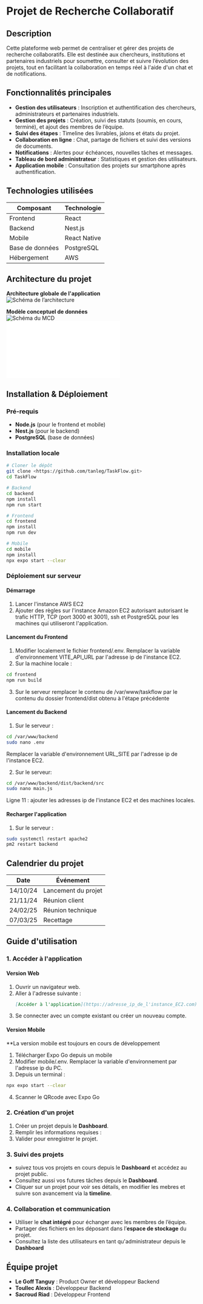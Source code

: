 # Projet de Recherche Collaboratif

## Description
Cette plateforme web permet de centraliser et gérer des projets de recherche collaboratifs. Elle est destinée aux chercheurs, institutions et partenaires industriels pour soumettre, consulter et suivre l’évolution des projets, tout en facilitant la collaboration en temps réel à l'aide d'un chat et de notifications.

## Fonctionnalités principales
- **Gestion des utilisateurs** : Inscription et authentification des chercheurs, administrateurs et partenaires industriels.
- **Gestion des projets** : Création, suivi des statuts (soumis, en cours, terminé), et ajout des membres de l’équipe.
- **Suivi des étapes** : Timeline des livrables, jalons et états du projet.
- **Collaboration en ligne** : Chat, partage de fichiers et suivi des versions de documents.
- **Notifications** : Alertes pour échéances, nouvelles tâches et messages.
- **Tableau de bord administrateur** : Statistiques et gestion des utilisateurs.
- **Application mobile** : Consultation des projets sur smartphone après authentification.

## Technologies utilisées
| Composant | Technologie |
|-----------|------------|
| Frontend | React |
| Backend  | Nest.js |
| Mobile   | React Native |
| Base de données | PostgreSQL |
| Hébergement | AWS |

## Architecture du projet

**Architecture globale de l'application**  
![Schéma de l’architecture](/resources/architecture_TaskFlow.png)

**Modèle conceptuel de données**  
![Schéma du MCD](/resources/taskflow_mcd.png)  
![Télécharger le fichier SQL](/resources/bdd_taskflow.sql)

## Installation & Déploiement

### Pré-requis
- **Node.js** (pour le frontend et mobile)
- **Nest.js** (pour le backend)
- **PostgreSQL** (base de données)

### Installation locale
```bash
# Cloner le dépôt
git clone <https://github.com/tanleg/TaskFlow.git>
cd TaskFlow

# Backend
cd backend
npm install
npm run start

# Frontend
cd frontend
npm install
npm run dev

# Mobile
cd mobile
npm install
npx expo start --clear
```

### Déploiement sur serveur

#### Démarrage
1. Lancer l'instance AWS EC2
2. Ajouter des règles sur l'instance Amazon EC2 autorisant autorisant le trafic HTTP, TCP (port 3000 et 3001), ssh et PostgreSQL pour les machines qui utiliseront l'application.

#### Lancement du Frontend
1. Modifier localement le fichier frontend/.env. Remplacer la variable d'environnement VITE_API_URL par l'adresse ip de l'instance EC2.
2. Sur la machine locale :
```bash
cd frontend
npm run build
```
3. Sur le serveur remplacer le contenu de /var/www/taskflow par le contenu du dossier frontend/dist obtenu à l'étape précédente

#### Lancement du Backend
1. Sur le serveur :
```bash
cd /var/www/backend
sudo nano .env 
```
Remplacer la variable d'environnement URL_SITE par l'adresse ip de l'instance EC2.

2. Sur le serveur:
```bash
cd /var/www/backend/dist/backend/src
sudo nano main.js
```
Ligne 11 : ajouter les adresses ip de l'instance EC2 et des machines locales.

#### Recharger l'application
1. Sur le serveur :
```bash
sudo systemctl restart apache2
pm2 restart backend
```

## Calendrier du projet
| Date | Événement |
|------|----------|
| 14/10/24 | Lancement du projet |
| 21/11/24 | Réunion client |
| 24/02/25 | Réunion technique |
| 07/03/25 | Recettage |

## Guide d'utilisation
### 1. Accéder à l'application  
#### Version Web  
1. Ouvrir un navigateur web.  
2. Aller à l'adresse suivante :  
   ```markdown
   [Accéder à l'application](https://adresse_ip_de_l'instance_EC2.com)
3. Se connecter avec un compte existant ou créer un nouveau compte.  

#### Version Mobile  
**La version mobile est toujours en cours de développement
1. Télécharger Expo Go depuis un mobile
2. Modifier mobile/.env. Remplacer la variable d'environnement par l'adresse ip du PC.
3. Depuis un terminal :
```bash
npx expo start --clear
```
4. Scanner le QRcode avec Expo Go

### 2. Création d'un projet  
1. Créer un projet depuis le **Dashboard**.  
2. Remplir les informations requises :  
3. Valider pour enregistrer le projet.  

### 3. Suivi des projets  
- suivez tous vos projets en cours depuis le **Dashboard** et accédez au projet public.  
- Consultez aussi vos futures tâches depuis le **Dashboard**.
- Cliquer sur un projet pour voir ses détails, en modifier les mebres et suivre son avancement via la **timeline**.  

### 4. Collaboration et communication  
- Utiliser le **chat intégré** pour échanger avec les membres de l’équipe.  
- Partager des fichiers en les déposant dans l’**espace de stockage** du projet.  
- Consultez la liste des utilisateurs en tant qu'administrateur depuis le **Dashboard** 

## Équipe projet
- **Le Goff Tanguy** : Product Owner et développeur Backend
- **Toullec Alexis** : Développeur Backend
- **Sacroud Riad** : Développeur Frontend